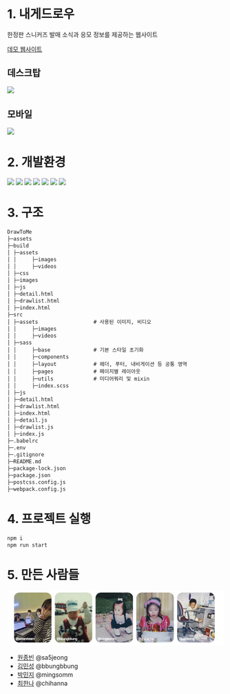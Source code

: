 # 1. 내게드로우

한정판 스니커즈 발매 소식과 응모 정보를 제공하는 웹사이트

[데모 웹사이트](https://6263c53660fece0b4ae52425--gallant-payne-2a2f4d.netlify.app/)

## 데스크탑

<img src="./assets/desktop.gif">

## 모바일

<img src="./assets/mobile.gif">
  
  
    


# 2. 개발환경

<img src="https://img.shields.io/badge/html-E34F26?style=for-the-badge&logo=html5&logoColor=white">
<img src="https://img.shields.io/badge/css-1572B6?style=for-the-badge&logo=css3&logoColor=white">
<img src="https://img.shields.io/badge/javascript-F7DF1E?style=for-the-badge&logo=javascript&logoColor=black">
<img src="https://img.shields.io/badge/postcss-DD3A0A?style=for-the-badge&logo=postcss&logoColor=black">
<img src="https://img.shields.io/badge/sass-CC6699?style=for-the-badge&logo=sass&logoColor=black">
<img src="https://img.shields.io/badge/babel-F9DC3E?style=for-the-badge&logo=babel&logoColor=black">
<img src="https://img.shields.io/badge/webpack-8DD6F9?style=for-the-badge&logo=webpack&logoColor=black">

# 3. 구조

```
DrawToMe
├─assets
├─build
│ ├─assets
│ │     ├─images
│ │     ├─videos
│ ├─css
│ ├─images
│ ├─js
│ ├─detail.html
│ ├─drawlist.html
│ ├─index.html
├─src
│ ├─assets                  # 사용된 이미지, 비디오
│ │     ├─images
│ │     ├─videos
│ ├─sass
│ │     ├─base              # 기본 스타일 초기화
│ │     ├─components
│ │     ├─layout            # 헤더, 푸터, 내비게이션 등 공통 영역
│ │     ├─pages             # 페이지별 레이아웃
│ │     ├─utils             # 미디어쿼리 및 mixin
│ │     ├─index.scss
│ ├─js
│ ├─detail.html
│ ├─drawlist.html
│ ├─index.html
│ ├─detail.js
│ ├─drawlist.js
│ ├─index.js
├─.babelrc
├─.env
├─.gitignore
├─README.md
├─package-lock.json
├─package.json
├─postcss.config.js
├─webpack.config.js

```

# 4. 프로젝트 실행

```
npm i
npm run start
```

# 5. 만든 사람들

<img src="./assets/contributors.jpg">

- [원종빈](https://github.com/JJongBin) @sa5jeong
- [김민성](https://github.com/minsoftk) @bbungbbung
- [박민지](https://github.com/urther) @mingsomm
- [최한나](https://github.com/hann3) @chihanna

